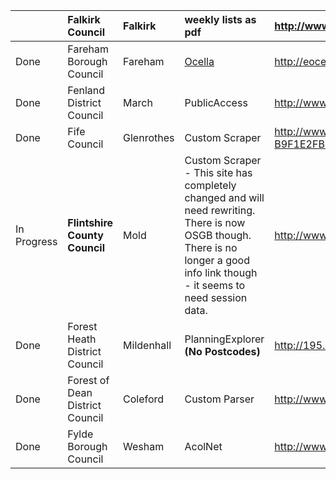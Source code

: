 |  | **Falkirk Council** | Falkirk | weekly lists as pdf | http://www.falkirk.gov.uk/services/development/development_control/planning_application_lists/planning_application_lists.aspx |
|:-|:--------------------|:--------|:--------------------|:------------------------------------------------------------------------------------------------------------------------------|
| Done | Fareham Borough Council | Fareham | [Ocella](Ocella.md) | http://eocella.fareham.gov.uk/portal/page?_pageid=33,31754&_dad=portal&_schema=PORTAL                                         |
| Done | Fenland District Council | March   | PublicAccess        | http://www.fenland.gov.uk/publicaccess/                                                                                       |
| Done | Fife Council        | Glenrothes | Custom Scraper      | http://www.fifedirect.org.uk/topics/index.cfm?fuseaction=planapps.list&subjectid=104CC166-3ED1-4D22-B9F1E2FB8438478A&thisweek=show |
| In Progress | **Flintshire County Council** | Mold    | Custom Scraper - This site has completely changed and will need rewriting. There is now OSGB though. There is no longer a good info link though - it seems to need session data. | http://www.flintshire.gov.uk/wps/portal/english/planningapplications                                                          |
| Done | Forest Heath District Council | Mildenhall | PlanningExplorer **(No Postcodes)**| http://195.171.177.73/MVM/Online/PL/GeneralSearch.aspx                                                                        |
| Done | Forest of Dean District Council | Coleford | Custom Parser       | http://www.fdean.gov.uk/content.asp?nav=266&Parent_Directory_ID=200&ID=13265&HTMLID=Latest                                    |
| Done | Fylde Borough Council | Wesham  | AcolNet             | http://www2.fylde.gov.uk/planning/acolnetcgi.gov?ACTION=UNWRAP&RIPNAME=Root.PgeSearch                                         |